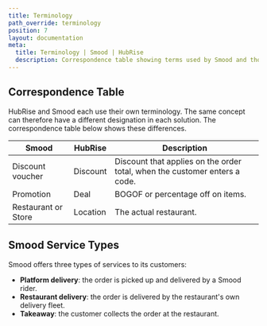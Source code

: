 ```yaml
---
title: Terminology
path_override: terminology
position: 7
layout: documentation
meta:
  title: Terminology | Smood | HubRise
  description: Correspondence table showing terms used by Smood and those used on HubRise for the same concept. Connect apps and synchronise your data.
---
```


## Correspondence Table

HubRise and Smood each use their own terminology. The same concept can therefore have a different designation in each solution. The correspondence table below shows these differences.

| Smood               | HubRise  | Description                                                                |
| ------------------- | -------- | -------------------------------------------------------------------------- |
| Discount voucher    | Discount | Discount that applies on the order total, when the customer enters a code. |
| Promotion           | Deal     | BOGOF or percentage off on items.                                          |
| Restaurant or Store | Location | The actual restaurant.                                                     |

## Smood Service Types

Smood offers three types of services to its customers:

- **Platform delivery**: the order is picked up and delivered by a Smood rider.
- **Restaurant delivery**: the order is delivered by the restaurant's own delivery fleet.
- **Takeaway**: the customer collects the order at the restaurant.
